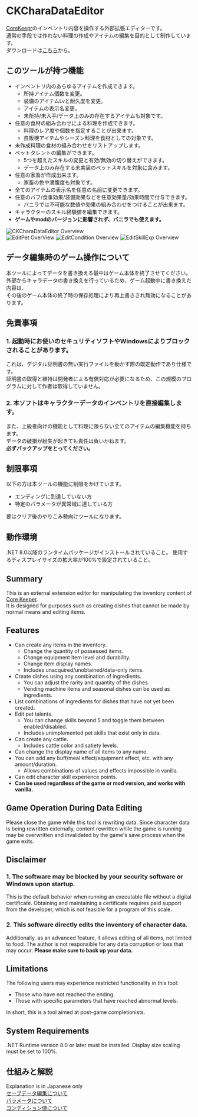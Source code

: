 # CKCharaDataEditor

[CoreKeepr](https://store.steampowered.com/app/1621690/Core_Keeper/)のインベントリ内容を操作する外部拡張エディターです。  
通常の手段では作れない料理の作成やアイテムの編集を目的として制作しています。  
ダウンロードは[こちら](https://github.com/KujoYuki/CoreKeeperCharaDataEditor/releases/latest/)から。

## このツールが持つ機能
- インベントリ内のあらゆるアイテムを作成できます。  
  - 所持アイテム個数を変更。  
  - 装備のアイテムLvと耐久度を変更。  
  - アイテムの表示名変更。  
  - 未所持/未入手/データ上のみの存在するアイテムも対象です。  
- 任意の食材の組み合わせによる料理を作成できます。  
  - 料理のレア度や個数を指定することが出来ます。  
  - 自販機アイテムやシーズン料理を食材としての対象です。  
- 未作成料理の食材の組み合わせをリストアップします。  
- ペットタレントの編集ができます。  
  - 5つを超えたスキルの変更と有効/無効の切り替えができます。  
  - データ上のみ存在する未実装のペットスキルを対象に含みます。  
- 任意の家畜が作成出来ます。 
  - 家畜の色や満腹度も対象です。
- 全てのアイテムの表示名を任意の名前に変更できます。
- 任意のバフ/食事効果/装備効果などを任意効果量/効果時間で付与できます。  
  - バニラでは不可能な数値や効果の組み合わせをつけることが出来ます。  
- キャラクターのスキル経験値を編集できます。
- **ゲームやmodのバージョンに影響されず、バニラでも使えます。**


![CKCharaDataEditor Overview](Document/images/imageSample.png)  
![EditPet OverView](Document/images/imageEditPet.png)
![EditCondition Overview](Document/images/imageCondition.png)
![EditSkillExp Overview](Document/images/imageEditSkill.png)

## データ編集時のゲーム操作について
本ツールによってデータを書き換える最中はゲーム本体を終了させてください。  
外部からキャラデータの書き換えを行っているため、ゲーム起動中に書き換えた内容は、  
その後のゲーム本体の終了時の保存処理により再上書きされ無効になることがあります。

## 免責事項
### 1. 起動時にお使いのセキュリティソフトやWindowsによりブロックされることがあります。  
これは、デジタル証明書の無い実行ファイルを動かす際の既定動作であり仕様です。  
証明書の取得と維持は開発者による有償対応が必要になるため、この規模のプログラムに対して作者は取得していません。
### 2. 本ソフトはキャラクターデータのインベントリを直接編集します。  
また、上級者向けの機能として料理に限らない全てのアイテムの編集機能を持ちます。  
データの破損が紛失が起きても責任は負いかねます。    
**必ずバックアップをとってください。**  

## 制限事項
以下の方は本ツールの機能に制限をかけています。  
- エンディングに到達していない方  
- 特定のパラメータが異常域に達している方  

要はクリア後のやりこみ勢向けツールになります。

## 動作環境
.NET 8.0以降のランタイムパッケージがインストールされていること。
使用するディスプレイサイズの拡大率が100%で設定されていること。

## Summary
This is an external extension editor for manipulating the inventory content of [Core Keeper](https://store.steampowered.com/app/1621690/Core_Keeper/).  
It is designed for purposes such as creating dishes that cannot be made by normal means and editing items.

## Features
- Can create any items in the inventory.
  - Change the quantity of possessed items.
  - Change equipment item level and durability.
  - Change item display names.
  - Includes unacquired/unobtained/data-only items.
- Create dishes using any combination of ingredients.
  - You can adjust the rarity and quantity of the dishes.
  - Vending machine items and seasonal dishes can be used as ingredients.
- List combinations of ingredients for dishes that have not yet been created.
- Edit pet talents.
  - You can change skills beyond 5 and toggle them between enabled/disabled.
  - Includes unimplemented pet skills that exist only in data.
- Can create any cattle.
  - Includes cattle color and satiety levels.
- Can change the display name of all items to any name.
- You can add any buff/meal effect/equipment effect, etc. with any amount/duration.
  - Allows combinations of values and effects impossible in vanilla.
- Can edit character skill experience points.
- **Can be used regardless of the game or mod version, and works with vanilla.**

## Game Operation During Data Editing
Please close the game while this tool is rewriting data.
Since character data is being rewritten externally, content rewritten while the game is running may be overwritten and invalidated by the game's save process when the game exits.

## Disclaimer
### 1. The software may be blocked by your security software or Windows upon startup.
This is the default behavior when running an executable file without a digital certificate. Obtaining and maintaining a certificate requires paid support from the developer, which is not feasible for a program of this scale.
### 2. This software directly edits the inventory of character data.
Additionally, as an advanced feature, it allows editing of all items, not limited to food. The author is not responsible for any data corruption or loss that may occur.
**Please make sure to back up your data.**

## Limitations
The following users may experience restricted functionality in this tool:
- Those who have not reached the ending.
- Those with specific parameters that have reached abnormal levels.

In short, this is a tool aimed at post-game completionists.

## System Requirements
.NET Runtime version 8.0 or later must be installed.
Display size scaling must be set to 100%.

## 仕組みと解説
Explanation is in Japanese only  
[セーブデータ編集について](Document/analysis.md)  
[パラメータについて](Document/parameter.md)  
[コンディション値について](Document/conditions.md)
